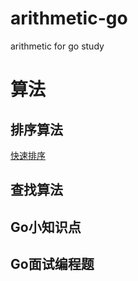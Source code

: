 # arithmetic-go
arithmetic for go study
# 算法
## 排序算法
[快速排序](arithmetic-go/sorts/quicksort.go)
## 查找算法
## Go小知识点
## Go面试编程题
